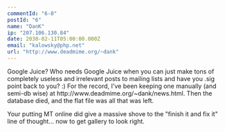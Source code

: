 ```yaml
---
commentId: "6-0"
postId: "6"
name: "DanK"
ip: "207.106.130.84"
date: 2030-02-11T05:00:00.000Z
email: "kalowsky@php.net"
url: "http://www.deadmime.org/~dank"
---
```

<p>Google Juice?  Who needs Google Juice when you can just make tons of completely useless and irrelevant posts to mailing lists and have you .sig point back to you? :)
For the record, I've been keeping one manually (and semi-db wise) at http://www.deadmime.org/~dank/news.html.  Then the database died, and the flat file was all that was left.  </p>
<p>Your putting MT online did give a massive shove to the "finish it and fix it" line of thought... now to get gallery to look right.</p>